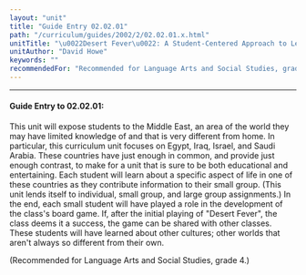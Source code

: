 ```yaml
---
layout: "unit"
title: "Guide Entry 02.02.01"
path: "/curriculum/guides/2002/2/02.02.01.x.html"
unitTitle: "\u0022Desert Fever\u0022: A Student-Centered Approach to Learning About the Middle East"
unitAuthor: "David Howe"
keywords: ""
recommendedFor: "Recommended for Language Arts and Social Studies, grade 4."
---
```

<body>
<hr/>
 <h4>
  Guide Entry to 02.02.01:
 </h4>
 <p>
  This unit will expose students to the Middle East, an area of the world they may have limited knowledge of and that is very different from home. In particular, this curriculum unit focuses on Egypt, Iraq, Israel, and Saudi Arabia. These countries have just enough in common, and provide just enough contrast, to make for a unit that is sure to be both educational and entertaining. Each student will learn about a specific aspect of life in one of these countries as they contribute information to their small group. (This unit lends itself to individual, small group, and large group assignments.) In the end, each small student will have played a role in the development of the class's board game. If, after the initial playing of "Desert Fever", the class deems it a success, the game can be shared with other classes. These students will have learned about other cultures; other worlds that aren't always so different from their own.
 </p>
<p>
  (Recommended for Language Arts and Social Studies, grade 4.)
 </p>

</body>
